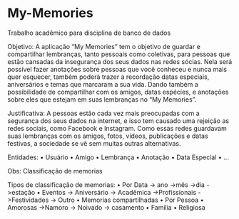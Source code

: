 # My-Memories
Trabalho acadêmico para disciplina de banco de dados

Objetivo:
A aplicação “My Memories” tem o objetivo de guardar e compartilhar lembranças, tanto pessoais como coletivas, para pessoas que estão cansadas da insegurança dos seus dados nas redes sócias.
Nela será possível fazer anotações sobre pessoas que você conheceu e nunca mais quer esquecer, também poderá trazer a recordação datas especiais, aniversários e temas que marcaram a sua vida. Dando também a possibilidade de compartilhar com os amigos, datas espécies, e anotações sobre eles que estejam em suas lembranças no “My Memories”.

Justificativa:
A pessoas estão cada vez mais preocupadas com a segurança dos seus dados na internet, e isso tem causado uma rejeição as redes sociais, como Facebook e Instagram. Como essas redes guardavam suas lembranças com os amigos, fotos, vídeos, publicações e datas festivas, a sociedade se vê sem muitas outras alternativas.

Entidades:
•	Usuário
•	Amigo
•	Lembrança
•	Anotação
•	Data Especial
•	...

Obs:  Classificação de memorias

Tipos de classificação de memorias:
•	Por Data -> ano  ->mês  ->dia ->estação 
•	Eventos  -> Aniversário  -> Acadêmica  ->Profissionais  ->Festividades  -> Outro
•	Memorias compartilhadas
•	Por Pessoa
•	Amorosas  ->Namoro  -> Noivado  -> casamento
•	Família
•	Religiosa
